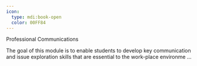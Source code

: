 ```yaml
---
icon:
  type: mdi:book-open
  color: 00FF84
---
```

Professional Communications

The goal of this module is to enable students to develop key communication and issue exploration skills that are essential to the work-place environme ... 
